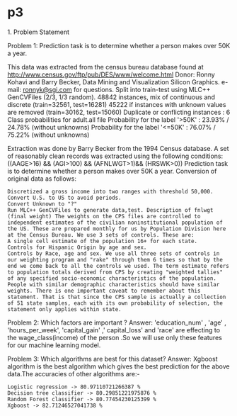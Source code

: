 # p3

1.​ Problem Statement

Problem 1: Prediction task is to determine whether a person makes over 50K a year.

This data was extracted from the census bureau database found at http://www.census.gov/ftp/pub/DES/www/welcome.html Donor: Ronny Kohavi and Barry Becker, Data Mining and Visualization Silicon Graphics. e-mail: ronnyk@sgi.com for questions. Split into train-test using MLC++ GenCVFiles (2/3, 1/3 random). 48842 instances, mix of continuous and discrete (train=32561, test=16281) 45222 if instances with unknown values are removed (train=30162, test=15060) Duplicate or conflicting instances : 6 Class probabilities for adult.all file Probability for the label '>50K' : 23.93% / 24.78% (without unknowns) Probability for the label '<=50K' : 76.07% / 75.22% (without unknowns)

Extraction was done by Barry Becker from the 1994 Census database. A set of reasonably clean records was extracted using the following conditions: ((AAGE>16) && (AGI>100) && (AFNLWGT>1)&& (HRSWK>0)) Prediction task is to determine whether a person makes over 50K a year. Conversion of original data as follows:

    Discretized a gross income into two ranges with threshold 50,000.
    Convert U.S. to US to avoid periods.
    Convert Unknown to "?"
    Run MLC++ GenCVFiles to generate data,test. Description of fnlwgt (final weight) The weights on the CPS files are controlled to independent estimates of the civilian noninstitutional population of the US. These are prepared monthly for us by Population Division here at the Census Bureau. We use 3 sets of controls. These are:
    A single cell estimate of the population 16+ for each state.
    Controls for Hispanic Origin by age and sex.
    Controls by Race, age and sex. We use all three sets of controls in our weighting program and "rake" through them 6 times so that by the end we come back to all the controls we used. The term estimate refers to population totals derived from CPS by creating "weighted tallies" of any specified socio-economic characteristics of the population. People with similar demographic characteristics should have similar weights. There is one important caveat to remember about this statement. That is that since the CPS sample is actually a collection of 51 state samples, each with its own probability of selection, the statement only applies within state.

Problem 2: Which factors are important ?
Answer: 'education_num' , 'age' , 'hours_per_week', 'capital_gain' ,' capital_loss' and 'race' are effecting to the wage_class(income) of the person .So we will use only these features for our machine learning model.

Problem 3: Which algorithms are best for this dataset?
Answer: Xgboost algorithm is the best algorithm which gives the best prediction for the above data.The accuracies of other algorithms are:-

    Logistic regression -> 80.97110721266387 %
    Decision tree classifier -> 80.29851221975876 %
    Random Forest classifier -> 80.77454230125399 %
    Xgboost -> 82.71246527041738 %
